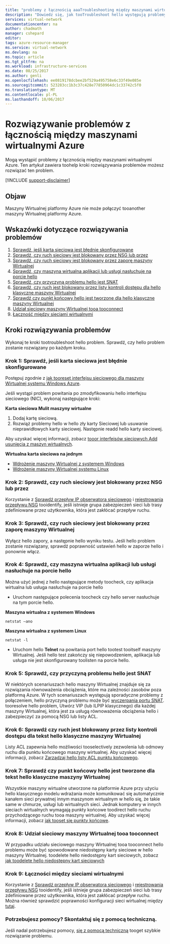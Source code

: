 ```yaml
---
title: "problemy z łącznością aaaTroubleshooting między maszynami wirtualnymi Azure | Dokumentacja firmy Microsoft"
description: "Dowiedz się, jak tooTroubleshoot hello występują problemy z łącznością między maszynami wirtualnymi Azure."
services: virtual-network
documentationcenter: na
author: chadmath
manager: cshepard
editor: 
tags: azure-resource-manager
ms.service: virtual-network
ms.devlang: na
ms.topic: article
ms.tgt_pltfrm: na
ms.workload: infrastructure-services
ms.date: 08/25/2017
ms.author: genli
ms.openlocfilehash: ee0819178dcbee2bf529a495758e6c33f49e085e
ms.sourcegitcommit: 523283cc1b3c37c428e77850964dc1c33742c5f0
ms.translationtype: MT
ms.contentlocale: pl-PL
ms.lasthandoff: 10/06/2017
---
```

# <a name="troubleshooting-connectivity-problems-between-azure-vms"></a>Rozwiązywanie problemów z łącznością między maszynami wirtualnymi Azure

Mogą wystąpić problemy z łącznością między maszynami wirtualnymi Azure. Ten artykuł zawiera toohelp kroki rozwiązywania problemów możesz rozwiązać ten problem. 

[!INCLUDE [support-disclaimer](../../includes/support-disclaimer.md)]

## <a name="symptom"></a>Objaw

Maszyny Wirtualnej platformy Azure nie może połączyć tooanother maszyny Wirtualnej platformy Azure.

## <a name="troubleshooting-guidance"></a>Wskazówki dotyczące rozwiązywania problemów 

1. [Sprawdź, jeśli karta sieciowa jest błędnie skonfigurowane](#step-1-check-if-nic-is-misconfigured)
2. [Sprawdź, czy ruch sieciowy jest blokowany przez NSG lub przez](#step-2-check-if-network-traffic-is-blocked-by-nsg-or-udr)
3. [Sprawdź, czy ruch sieciowy jest blokowany przez zaporę maszyny Wirtualnej](#step-3-check-if-network-traffic-is-blocked-by-vm-firewall)
4. [Sprawdź, czy maszyna wirtualna aplikacji lub usługi nasłuchuje na porcie hello](#step-4-check-whether-vm-app-or-service-is-listening-on-the-port)
5. [Sprawdź, czy przyczyną problemu hello jest SNAT](#step-5-check-whether-the-problem-is-caused-by-snat)
6. [Sprawdź, czy ruch jest blokowany przez listy kontroli dostępu dla hello klasyczne maszyny Wirtualnej](#step-6-check-whether-traffic-is-blocked-by-acls-for-the-classic-vm)
7. [Sprawdź czy punkt końcowy hello jest tworzone dla hello klasyczne maszyny Wirtualnej](#step-7-check-whether-the-endpoint-is-created-for-the-classic-vm)
8. [Udział sieciowy maszyny Wirtualnej tooa tooconnect](#step-8-unable-to-connect-to-a-vm-network-share)
9. [Łączność między sieciami wirtualnymi](#step-9-inter-vnet-connectivity)

## <a name="troubleshooting-steps"></a>Kroki rozwiązywania problemów

Wykonaj te kroki tootroubleshoot hello problem. Sprawdź, czy hello problem zostanie rozwiązany po każdym kroku. 

### <a name="step-1-check-if-nic-is-misconfigured"></a>Krok 1: Sprawdź, jeśli karta sieciowa jest błędnie skonfigurowane

Postępuj zgodnie z [jak tooreset interfejsu sieciowego dla maszyny Wirtualnej systemu Windows Azure](../virtual-machines/windows/reset-network-interface.md). 

Jeśli wystąpi problem powitania po zmodyfikowaniu hello interfejsu sieciowego (NIC), wykonaj następujące kroki:

**Karta sieciowa Mulit maszyny wirtualne**

1. Dodaj kartę sieciową.
2. Rozwiąż problemy hello w hello zły karty Sieciowej lub usuwanie nieprawidłowych karty sieciowej.  Następnie readd hello karty sieciowej.

Aby uzyskać więcej informacji, zobacz [tooor interfejsów sieciowych Add usunięcia z maszyn wirtualnych](virtual-network-network-interface-vm.md).

**Wirtualna karta sieciowa na jednym** 

- [Wdrożenie maszyny Wirtualnej z systemem Windows](../virtual-machines/windows/redeploy-to-new-node.md)
- [Wdrożenie maszyny Wirtualnej systemu Linux](../virtual-machines/linux/redeploy-to-new-node.md)

### <a name="step-2-check-if-network-traffic-is-blocked-by-nsg-or-udr"></a>Krok 2: Sprawdź, czy ruch sieciowy jest blokowany przez NSG lub przez

Korzystanie z [Sprawdź przepływ IP obserwatora sieciowego](../network-watcher/network-watcher-ip-flow-verify-overview.md) i [rejestrowania przepływu NSG](../network-watcher/network-watcher-nsg-flow-logging-overview.md) tooidentify, jeśli istnieje grupa zabezpieczeń sieci lub trasy zdefiniowane przez użytkownika, która jest zakłócać przepływ ruchu.

### <a name="step-3-check-if-network-traffic-is-blocked-by-vm-firewall"></a>Krok 3: Sprawdź, czy ruch sieciowy jest blokowany przez zaporę maszyny Wirtualnej

Wyłącz hello zapory, a następnie hello wyniku testu. Jeśli hello problem zostanie rozwiązany, sprawdź poprawność ustawień hello w zaporze hello i ponownie włącz.

### <a name="step-4-check-whether-vm-app-or-service-is-listening-on-hello-port"></a>Krok 4: Sprawdź, czy maszyna wirtualna aplikacji lub usługi nasłuchuje na porcie hello

Można użyć jednej z hello następujące metody toocheck, czy aplikacja wirtualna lub usługa nasłuchuje na porcie hello

- Uruchom następujące polecenia toocheck czy hello server nasłuchuje na tym porcie hello.

**Maszyna wirtualna z systemem Windows**

    netstat –ano

**Maszyna wirtualna z systemem Linux**

    netstat -l

- Uruchom hello **Telnet** na powitania port hello tootest tooitself maszyny Wirtualnej. Jeśli hello test zakończy się niepowodzeniem, aplikacja lub usługa nie jest skonfigurowany toolisten na porcie hello.

### <a name="step-5-check-whether-hello-problem-is-caused-by-snat"></a>Krok 5: Sprawdź, czy przyczyną problemu hello jest SNAT

W niektórych scenariuszach hello maszyny Wirtualnej znajduje się za rozwiązania równoważenia obciążenia, które ma zależności zasobów poza platformą Azure. W tych scenariuszach występują sporadyczne problemy z połączeniem, hello przyczyną problemu może być [wyczerpania portu SNAT](../load-balancer/load-balancer-outbound-connections.md). tooresolve hello problem, Utwórz VIP (lub ILPIP klasycznego) dla każdej maszyny Wirtualnej, która jest za usługą równoważenia obciążenia hello i zabezpieczyć za pomocą NSG lub listy ACL. 

### <a name="step-6-check-whether-traffic-is-blocked-by-acls-for-hello-classic-vm"></a>Krok 6: Sprawdź czy ruch jest blokowany przez listy kontroli dostępu dla tekst hello klasyczne maszyny Wirtualnej

Listy ACL zapewnia hello możliwości tooselectively zezwolenia lub odmowy ruchu dla punktu końcowego maszyny wirtualnej. Aby uzyskać więcej informacji, zobacz [Zarządzaj hello listy ACL punktu końcowego](../virtual-machines/windows/classic/setup-endpoints.md#manage-the-acl-on-an-endpoint).

### <a name="step-7-check-whether-hello-endpoint-is-created-for-hello-classic-vm"></a>Krok 7: Sprawdź czy punkt końcowy hello jest tworzone dla tekst hello klasyczne maszyny Wirtualnej

Wszystkie maszyny wirtualne utworzone na platformie Azure przy użyciu hello klasycznego modelu wdrażania może komunikować się automatycznie kanałem sieci prywatnej innym maszynom wirtualnym w hello się, że takie same w chmurze, usługi lub wirtualnych sieci. Jednak komputery w innych sieciach wirtualnych wymagają punkty końcowe toodirect hello ruchu przychodzącego ruchu tooa maszyny wirtualnej. Aby uzyskać więcej informacji, zobacz [jak tooset się punkty końcowe](../virtual-machines/windows/classic/setup-endpoints.md).

### <a name="step-8-unable-tooconnect-tooa-vm-network-share"></a>Krok 8: Udział sieciowy maszyny Wirtualnej tooa tooconnect

W przypadku udziału sieciowego maszyny Wirtualnej tooa tooconnect hello problemu może być spowodowane niedostępny karty sieciowe w hello maszyny Wirtualnej. toodelete hello niedostępny kart sieciowych, zobacz [jak toodelete hello niedostępny kart sieciowych](../virtual-machines/windows/reset-network-interface.md#delete-the-unavailable-nics)

### <a name="step-9-inter-vnet-connectivity"></a>Krok 9: Łączności między sieciami wirtualnymi

Korzystanie z [Sprawdź przepływ IP obserwatora sieciowego](../network-watcher/network-watcher-ip-flow-verify-overview.md) i [rejestrowania przepływu NSG](../network-watcher/network-watcher-nsg-flow-logging-overview.md) tooidentify, jeśli istnieje grupa zabezpieczeń sieci lub trasy zdefiniowane przez użytkownika, która jest zakłócać przepływ ruchu. Można również sprawdzić poprawności konfiguracji sieci wirtualnej między [tutaj](https://support.microsoft.com/en-us/help/4032151/configuring-and-validating-vnet-or-vpn-connections).

### <a name="need-help-contact-support"></a>Potrzebujesz pomocy? Skontaktuj się z pomocą techniczną.
Jeśli nadal potrzebujesz pomocy, [się z pomocą techniczną](https://portal.azure.com/?#blade/Microsoft_Azure_Support/HelpAndSupportBlade) tooget szybkie rozwiązanie problemu.
